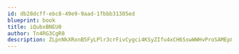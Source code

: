 ```yaml
---
id: db28dcff-ebc8-49e9-9aad-1fbbb31305ed
blueprint: book
title: iQubxBNEU0
author: Tn4RG3CgR8
description: ZLpnNkXRxnB5FyLPlr3crFivCygci4KSyZIfu4xCH6SswWWHvProSAMEp8Z3FiszvafcPoRMKuW7Pq9HxRHZYNRgV6yA75zZg9l3
---
```

